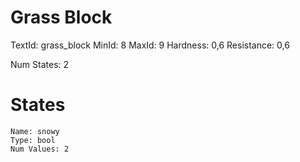 # Grass Block
TextId: grass_block
MinId: 8
MaxId: 9
Hardness: 0,6
Resistance: 0,6

Num States: 2
# States
```
Name: snowy
Type: bool
Num Values: 2
```